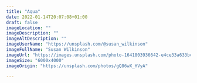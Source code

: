 ```yaml
---
title: "Aqua"
date: 2022-01-14T20:07:08+01:00
draft: false
imageLocation: ""
imageDescription: ""
imageAltDescription: ""
imageUserName: "https://unsplash.com/@susan_wilkinson"
imageFullName: "Susan Wilkinson"
imageUrl: "https://images.unsplash.com/photo-1641803936642-e4ce33a633bc?crop=entropy\u0026cs=tinysrgb\u0026fit=max\u0026fm=jpg\u0026ixid=MnwxMjM5MDV8MHwxfHJhbmRvbXx8fHx8fHx8fDE2NDIxODcxNzU\u0026ixlib=rb-1.2.1\u0026q=80\u0026w=1080"
imageSize: "6000x4000"
imageOrigin: "https://unsplash.com/photos/gQ86wX_HVyA"

---
```

